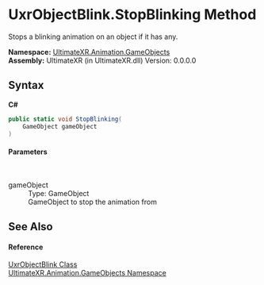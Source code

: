 # UxrObjectBlink.StopBlinking Method 
 

Stops a blinking animation on an object if it has any.

**Namespace:**&nbsp;<a href="N_UltimateXR_Animation_GameObjects">UltimateXR.Animation.GameObjects</a><br />**Assembly:**&nbsp;UltimateXR (in UltimateXR.dll) Version: 0.0.0.0

## Syntax

**C#**<br />
``` C#
public static void StopBlinking(
	GameObject gameObject
)
```


#### Parameters
&nbsp;<dl><dt>gameObject</dt><dd>Type: GameObject<br />GameObject to stop the animation from</dd></dl>

## See Also


#### Reference
<a href="T_UltimateXR_Animation_GameObjects_UxrObjectBlink">UxrObjectBlink Class</a><br /><a href="N_UltimateXR_Animation_GameObjects">UltimateXR.Animation.GameObjects Namespace</a><br />